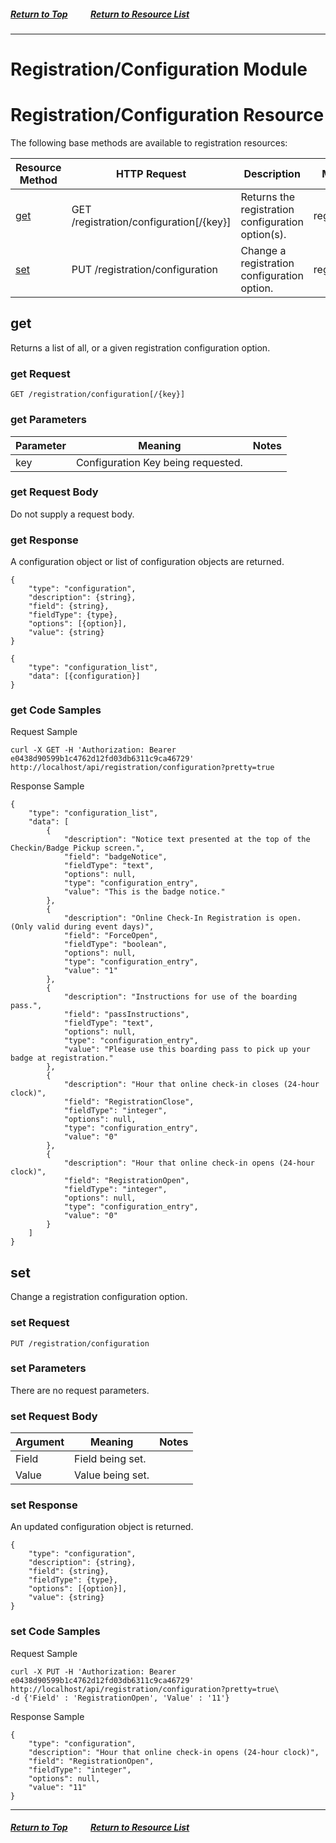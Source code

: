 ##### [Return to Top](../README.md)&nbsp;&nbsp;&nbsp;&nbsp;&nbsp;&nbsp;&nbsp;&nbsp;&nbsp;&nbsp;&nbsp;[Return to Resource List](../README.md#resources)
---
# Registration/Configuration Module



# Registration/Configuration Resource

The following base methods are available to registration resources:


|Resource Method|HTTP Request|Description|Module|RBAC|
|---|---|---|---|---|
|[get](Configuration.md#get)|GET /registration/configuration[/{key}]|Returns the registration configuration option(s).|registration|--|
|[set](Configuration.md#set)|PUT /registration/configuration|Change a registration configuration option.|registration|api.set.registration.configuration|

<a name="get"></a>
## get

Returns a list of all, or a given registration configuration option.

### get Request

```GET /registration/configuration[/{key}]```

### get Parameters

|Parameter|Meaning|Notes|
|---|---|---|
|key|Configuration Key being requested.||

### get Request Body
Do not supply a request body.

### get Response
A configuration object or list of configuration objects are returned.


```
{
    "type": "configuration",
    "description": {string},
    "field": {string},
    "fieldType": {type},
    "options": [{option}],
    "value": {string}
}
```
```
{
    "type": "configuration_list",
    "data": [{configuration}]
}
```

### get Code Samples
Request Sample

```
curl -X GET -H 'Authorization: Bearer e0438d90599b1c4762d12fd03db6311c9ca46729' http://localhost/api/registration/configuration?pretty=true
```
Response Sample

```
{
    "type": "configuration_list",
    "data": [
        {
            "description": "Notice text presented at the top of the Checkin/Badge Pickup screen.",
            "field": "badgeNotice",
            "fieldType": "text",
            "options": null,
            "type": "configuration_entry",
            "value": "This is the badge notice."
        },
        {
            "description": "Online Check-In Registration is open. (Only valid during event days)",
            "field": "ForceOpen",
            "fieldType": "boolean",
            "options": null,
            "type": "configuration_entry",
            "value": "1"
        },
        {
            "description": "Instructions for use of the boarding pass.",
            "field": "passInstructions",
            "fieldType": "text",
            "options": null,
            "type": "configuration_entry",
            "value": "Please use this boarding pass to pick up your badge at registration."
        },
        {
            "description": "Hour that online check-in closes (24-hour clock)",
            "field": "RegistrationClose",
            "fieldType": "integer",
            "options": null,
            "type": "configuration_entry",
            "value": "0"
        },
        {
            "description": "Hour that online check-in opens (24-hour clock)",
            "field": "RegistrationOpen",
            "fieldType": "integer",
            "options": null,
            "type": "configuration_entry",
            "value": "0"
        }
    ]
}
```

<a name="set"></a>
## set

Change a registration configuration option.

### set Request

```PUT /registration/configuration```

### set Parameters

There are no request parameters.

### set Request Body

|Argument|Meaning|Notes|
|---|---|---|
|Field|Field being set.||
|Value|Value being set.||

### set Response
An updated configuration object is returned.

```
{
    "type": "configuration",
    "description": {string},
    "field": {string},
    "fieldType": {type},
    "options": [{option}],
    "value": {string}
}
```

### set Code Samples
Request Sample

```
curl -X PUT -H 'Authorization: Bearer e0438d90599b1c4762d12fd03db6311c9ca46729' http://localhost/api/registration/configuration?pretty=true\
-d {'Field' : 'RegistrationOpen', 'Value' : '11'}
```
Response Sample

```
{
	"type": "configuration",
	"description": "Hour that online check-in opens (24-hour clock)",
	"field": "RegistrationOpen",
	"fieldType": "integer",
	"options": null,
	"value": "11"
}
```


---
##### [Return to Top](README.md)&nbsp;&nbsp;&nbsp;&nbsp;&nbsp;&nbsp;&nbsp;&nbsp;&nbsp;&nbsp;&nbsp;[Return to Resource List](README.md#resources)
